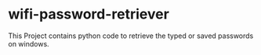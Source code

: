 # wifi-password-retriever
This Project contains python code to retrieve the typed or saved passwords on windows.
